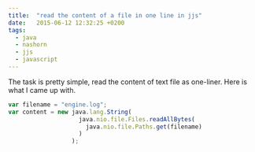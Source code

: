 ```yaml
---
title:  "read the content of a file in one line in jjs"
date:   2015-06-12 12:32:25 +0200
tags:
  - java
  - nashorn
  - jjs
  - javascript
---
```

The task is pretty simple, read the content of text file as one-liner. Here is what I came up with.
```javascript
var filename = "engine.log";
var content = new java.lang.String(
                    java.nio.file.Files.readAllBytes(
                      java.nio.file.Paths.get(filename)
                    )
                  );
```
